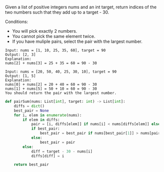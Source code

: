 Given a list of positive integers nums and an int target, return indices of the two numbers such that they add up to a target - 30.

Conditions:

- You will pick exactly 2 numbers.
- You cannot pick the same element twice.
- If you have muliple pairs, select the pair with the largest number.

```
Input: nums = [1, 10, 25, 35, 60], target = 90
Output: [2, 3]
Explanation:
nums[2] + nums[3] = 25 + 35 = 60 = 90 - 30
```

```
Input: nums = [20, 50, 40, 25, 30, 10], target = 90
Output: [1, 5]
Explanation:
nums[0] + nums[2] = 20 + 40 = 60 = 90 - 30
nums[1] + nums[5] = 50 + 10 = 60 = 90 - 30
You should return the pair with the largest number.
```

```python
def pairSum(nums: List[int], target: int) -> List[int]:
    diffs = dict()
    best_pair = None
    for i, elem in enumerate(nums):
        if elem in diffs:
            pair = [i, diffs[elem]] if nums[i] < nums[diffs[elem]] else [diffs[elem], i]
            if best_pair:
                best_pair = best_pair if nums[best_pair[1]] > nums[pair[1]] else pair
            else:
                best_pair = pair
        else:
            diff = target - 30 - nums[i]
            diffs[diff] = i

    return best_pair
```
